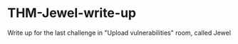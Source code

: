 # THM-Jewel-write-up
Write up for the last challenge in "Upload vulnerabilities" room, called Jewel
